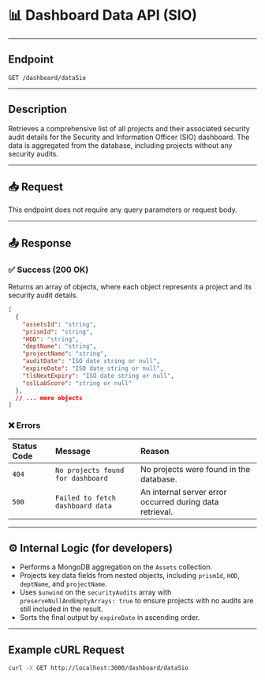 # 📊 Dashboard Data API (SIO)

---

## Endpoint
`GET /dashboard/dataSio`

---

## Description
Retrieves a comprehensive list of all projects and their associated security audit details for the Security and Information Officer (SIO) dashboard. The data is aggregated from the database, including projects without any security audits.

---

## 📥 Request

This endpoint does not require any query parameters or request body.

---

## 📤 Response

### ✅ Success (200 OK)
Returns an array of objects, where each object represents a project and its security audit details.

```json
[
  {
    "assetsId": "string",
    "prismId": "string",
    "HOD": "string",
    "deptName": "string",
    "projectName": "string",
    "auditDate": "ISO date string or null",
    "expireDate": "ISO date string or null",
    "tlsNextExpiry": "ISO date string or null",
    "sslLabScore": "string or null"
  },
  // ... more objects
]
```

### ❌ Errors

| Status Code | Message | Reason |
| :--- | :--- | :--- |
| `404` | `No projects found for dashboard` | No projects were found in the database. |
| `500` | `Failed to fetch dashboard data` | An internal server error occurred during data retrieval. |

---

## ⚙️ Internal Logic (for developers)
* Performs a MongoDB aggregation on the `Assets` collection.
* Projects key data fields from nested objects, including `prismId`, `HOD`, `deptName`, and `projectName`.
* Uses `$unwind` on the `securityAudits` array with `preserveNullAndEmptyArrays: true` to ensure projects with no audits are still included in the result.
* Sorts the final output by `expireDate` in ascending order.

---

## Example cURL Request
```sh
curl -X GET http://localhost:3000/dashboard/dataSio
